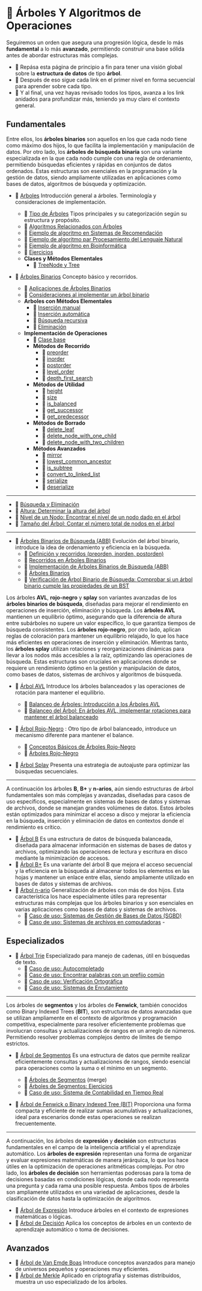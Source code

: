 # :file_folder: Árboles Y Algoritmos de Operaciones

Seguiremos un orden que asegura una progresión lógica, desde lo más **fundamental** a lo más **avanzado**, permitiendo construir una base sólida antes de abordar estructuras más complejas.  
- :file_folder: Repása esta página de principio a fin para tener una visión global sobre la **estructura de datos** de tipo **árbol**.
- :ledger: Después de eso sigue cada link en el primer nivel  en forma secuencial para aprender sobre cada tipo.   
- :page_with_curl: Y al final, una vez hayas revisado todos los tipos, avanza a los link anidados para profundizar más, teniendo ya muy claro el contexto general.

## Fundamentales

Entre ellos, los **árboles binarios** son aquellos en los que cada nodo tiene como máximo dos hijos, lo que facilita la implementación y manipulación de datos. Por otro lado, los **árboles de búsqueda binaria** son una variante especializada en la que cada nodo cumple con una regla de ordenamiento, permitiendo búsquedas eficientes y rápidas en conjuntos de datos ordenados. Estas estructuras son esenciales en la programación y la gestión de datos, siendo ampliamente utilizadas en aplicaciones como bases de datos, algoritmos de búsqueda y optimización.

- :ledger: [Arboles](../notebook/arboles/introduccion.ipynb) Introducción general a árboles. Terminología y consideraciones de implementación.
  - :page_with_curl: [Tipo de Árboles](../notebook/arboles/tipos-de-arboles.ipynb) Tipos principales y su categorización según su estructura y propósito.
  - :page_with_curl: [Algoritmos Relacionados con Árboles](../notebook/arboles/algoritmos-relacionados-con-arboles.ipynb)
  - :page_with_curl: [Ejemplo de algoritmo en Sistemas de Recomendación](../notebook/arboles/ejemplo-de-algoritmo-en-sistemas-de-recomendacion.ipynb)
  - :page_with_curl: [Ejemplo de algoritmo par Procesamiento del Lenguaje Natural](../notebook/arboles/ejemplo-de-algoritmo-par-procesamiento-del-lenguaje-natural.ipynb)
  - :page_with_curl: [Ejemplo de algoritmo en Bioinformática](../notebook/arboles/ejemplo-de-algoritmo-en-bioinformatica.ipynb)
  - :page_with_curl: [Ejercicios](/notebook/arboles/ejercicios.ipynb)  
  - **Clases y Métodos Elementales**
    - :page_with_curl: [TreeNode y Tree](/notebook/arboles/tree-elemental.ipynb)  



- :ledger: [Árboles Binarios](../notebook/arboles/arbol-binario.ipynb) Concepto básico y recorridos.
  - :page_with_curl: [Aplicaciones de Árboles Binarios](/notebook/arboles/aplicaciones-arboles-binarios.ipynb)
  - :page_with_curl: [Consideraciones al implementar un árbol binario](/notebook/arboles/consideraciones-al-implementar-un-arbol-binario.ipynb)
  - **Arboles con Métodos Elementales**
    - :page_with_curl: [Inserción manual](/notebook/arboles/insercion-manual.ipynb)  
    - :page_with_curl: [Inserción automática](/notebook/arboles/insercion-automatica.ipynb)  
    - :page_with_curl: [Búsqueda recursiva](/notebook/arboles/busqueda-recursiva.ipynb)  
    - :page_with_curl: [Eliminación](/notebook/arboles/eliminacion.ipynb)  
  - **Implementación de Operaciones**
    - :page_with_curl: [Clase base](/notebook/arboles/implementacion-clase-base.ipynb)  
    - **Métodos de Recorrido**
      - :page_with_curl: [preorder](/notebook/arboles/implementacion-preorder.ipynb)
      - :page_with_curl: [inorder](/notebook/arboles/implementacion-inorder.ipynb)
      - :page_with_curl: [postorder](/notebook/arboles/implementacion-postorder.ipynb)
      - :page_with_curl: [level_order](/notebook/arboles/implementacion-level_order.ipynb)
      - :page_with_curl: [depth_first_search](/notebook/arboles/implementacion-depth_first_search.ipynb)
    - **Métodos de Utilidad**
      - :page_with_curl: [height](/notebook/arboles/implementacion-height.ipynb)
      - :page_with_curl: [size](/notebook/arboles/implementacion-size.ipynb)
      - :page_with_curl: [is_balanced](/notebook/arboles/implementacion-is_balanced.ipynb)
      - :page_with_curl: [get_successor](/notebook/arboles/implementacion-get_successor.ipynb)
      - :page_with_curl: [get_predecessor](/notebook/arboles/implementacion-get_predecessor.ipynb)
    - **Métodos de Borrado**
      - :page_with_curl: [delete_leaf](/notebook/arboles/implementacion-delete_leaf.ipynb)
      - :page_with_curl: [delete_node_with_one_child](/notebook/arboles/implementacion-delete_node_with_one_child.ipynb)
      - :page_with_curl: [delete_node_with_two_children](/notebook/arboles/implementacion-delete_node_with_two_children.ipynb)
    - **Métodos Avanzados**
      - :page_with_curl: [mirror](/notebook/arboles/implementacion-mirror.ipynb)
      - :page_with_curl: [lowest_common_ancestor](/notebook/arboles/implementacion-lowest_common_ancestor.ipynb)
      - :page_with_curl: [is_subtree](/notebook/arboles/implementacion-is_subtree.ipynb)
      - :page_with_curl: [convert_to_linked_list](/notebook/arboles/implementacion-convert_to_linked_list.ipynb)
      - :page_with_curl: [serialize](/notebook/arboles/implementacion-serialize.ipynb)
      - :page_with_curl: [deserialize](/notebook/arboles/implementacion-deserialize.ipynb)

---

  - :page_with_curl: [Búsqueda y Eliminación](/notebook/implementacion-de-arboles/trees-busqueda-y-eliminacion.ipynb)  
  - :page_with_curl: [Altura: Determinar la altura del árbol](/notebook/implementacion-de-arboles/altura-determinar-la-altura-del-arbol.ipynb)  
  - :page_with_curl: [Nivel de un Nodo: Encontrar el nivel de un nodo dado en el árbol](/notebook/implementacion-de-arboles/nivel-de-un-nodo-encontrar-el-nivel-de-un-nodo-dado-en-el-arbol.ipynb)  
  - :page_with_curl: [Tamaño del Árbol: Contar el número total de nodos en el árbol](/notebook/implementacion-de-arboles/tamanno-del-arbol-contar-el-numero-total-de-nodos-en-el-arbol.ipynb)  

---

- :ledger: [Árboles Binarios de Búsqueda (ABB)](../notebook/arboles/arbol-binario-de-busqueda-abb.ipynb)  Evolución del árbol binario, introduce la idea de ordenamiento y eficiencia en la búsqueda.
  - :page_with_curl: [Definición y recorridos (preorden, inorden, postorden)](/notebook/implementacion-de-arboles/arboles-binarios-definicion-y-recorridos-preorden-inorden-postorden.ipynb)  
  - :page_with_curl: [Recorridos en Árboles Binarios](/notebook/algoritmos-de-arboles/recorridos-en-arboles-binarios.ipynb)  
  - :page_with_curl: [Implementación de Árboles Binarios de Búsqueda (ABB)](/notebook/algoritmos-de-arboles-arboles-binarios-de-busqueda/implementacion-de-arboles-binarios-de-busqueda-abb.ipynb)  
  - :page_with_curl: [Árboles Binarios](/notebook/algoritmos-de-arboles/arboles-binarios.ipynb)  
  - :page_with_curl: [Verificación de Árbol Binario de Búsqueda: Comprobar si un árbol binario cumple las propiedades de un BST](/notebook/implementacion-de-arboles/verificacion-de-arbol-binario-de-busqueda-comprobar-si-un-arbol-binario-cumple-las-propiedades-de-un-bst.ipynb)  

Los árboles **AVL**, **rojo-negro** y **splay** son variantes avanzadas de los **árboles binarios de búsqueda**, diseñadas para mejorar el rendimiento en operaciones de inserción, eliminación y búsqueda. Los **árboles AVL** mantienen un equilibrio óptimo, asegurando que la diferencia de altura entre subárboles no supere un valor específico, lo que garantiza tiempos de búsqueda consistentes. Los **árboles rojo-negro**, por otro lado, aplican reglas de coloración para mantener un equilibrio relajado, lo que los hace más eficientes en operaciones de inserción y eliminación. Mientras tanto, los **árboles splay** utilizan rotaciones y reorganizaciones dinámicas para llevar a los nodos más accesibles a la raíz, optimizando las operaciones de búsqueda. Estas estructuras son cruciales en aplicaciones donde se requiere un rendimiento óptimo en la gestión y manipulación de datos, como bases de datos, sistemas de archivos y algoritmos de búsqueda.

- :ledger: [Árbol AVL](../notebook/arboles/arbol-avl.ipynb)  Introduce los árboles balanceados y las operaciones de rotación para mantener el equilibrio.
  - :page_with_curl: [Balanceo de Árboles: Introducción a los Árboles AVL](/notebook/algoritmos-de-arboles-arboles-binarios-de-busqueda/balanceo-de-arboles-introduccion-a-los-arboles-av.ipynb)  
  - :page_with_curl: [Balanceo del Árbol: En árboles AVL, implementar rotaciones para mantener el árbol balanceado](/notebook/implementacion-de-arboles/balanceo-del-arbol-en-arboles-avl-implementar-rotaciones-para-mantener-el-arbol-balanceado.ipynb)  

- :ledger: [Árbol Rojo-Negro](../notebook/arboles/arbol-rojo-negro.ipynb) : Otro tipo de árbol balanceado, introduce un mecanismo diferente para mantener el balance.
  - :page_with_curl: [Conceptos Básicos de Árboles Rojo-Negro](/notebook/algoritmos-de-arboles-arboles-especializados/conceptos-basicos-de-arboles-rojo-negro.ipynb)  
  - :page_with_curl: [Árboles Rojo-Negro](/notebook/implementacion-de-arboles/arboles-rojo-negro.ipynb)  

- :ledger: [Árbol Splay](../notebook/arboles/arbol-splay.ipynb) Presenta una estrategia de autoajuste para optimizar las búsquedas secuenciales.

---

A continuación los árboles **B**, **B+** y **n-arios**, aún siendo estructuras de árbol fundamentales son más complejas y avanzadas, diseñadas para casos de uso específicos, especialmente en sistemas de bases de datos y sistemas de archivos, donde se manejan grandes volúmenes de datos. Estos árboles están optimizados para minimizar el acceso a disco y mejorar la eficiencia en la búsqueda, inserción y eliminación de datos en contextos donde el rendimiento es crítico.

- :ledger: [Árbol B](../notebook/arboles/arbol-b.ipynb) Es una estructura de datos de búsqueda balanceada, diseñada para almacenar información en sistemas de bases de datos y archivos, optimizando las operaciones de lectura y escritura en disco mediante la minimización de accesos. 
- :ledger: [Árbol B+](../notebook/arboles/arbol-b+.ipynb) Es una variante del árbol B que mejora el acceso secuencial y la eficiencia en la búsqueda al almacenar todos los elementos en las hojas y mantener un enlace entre ellas, siendo ampliamente utilizado en bases de datos y sistemas de archivos.
- :ledger: [Árbol n-ario](../notebook/arboles/arbol-n-ario.ipynb) Generalización de árboles con más de dos hijos. Esta característica los hace especialmente útiles para representar estructuras más complejas que los árboles binarios y son esenciales en varias aplicaciones como bases de datos y sistemas de archivos.
  - :page_with_curl: [Caso de uso: Sistemas de Gestión de Bases de Datos (SGBD)](/notebook/estructuras-de-datos-avanzadas/caso-de-uso-sistemas-de-gestion-de-bases-de-datos-sgbd.ipynb)  
  - :page_with_curl: [Caso de uso: Sistemas de archivos en computadoras](/notebook/estructuras-de-datos-avanzadas/caso-de-uso-sistemas-de-archivos-en-computadoras.ipynb)  - 


## Especializados

- :ledger: [Árbol Trie](../notebook/arboles/arbol-trie.ipynb)  Especializado para manejo de cadenas, útil en búsquedas de texto.
  - :page_with_curl: [Caso de uso: Autocompletado](/notebook/estructuras-de-datos-avanzadas/caso-de-uso-autocompletado.ipynb)  
  - :page_with_curl: [Caso de uso: Encontrar palabras con un prefijo común](/notebook/estructuras-de-datos-avanzadas/encontrar-palabras-con-un-prefijo-comun.ipynb)  
  - :page_with_curl: [Caso de uso: Verificación Ortográfica](/notebook/estructuras-de-datos-avanzadas/caso-de-uso-verificacion-ortografica.ipynb)  
  - :page_with_curl: [Caso de uso: Sistemas de Enrutamiento](/notebook/estructuras-de-datos-avanzadas/caso-de-uso-sistemas-de-enrutamiento.ipynb)

---

Los árboles de **segmentos** y los árboles de **Fenwick**, también conocidos como Binary Indexed Trees (**BIT**), son estructuras de datos avanzadas que se utilizan ampliamente en el contexto de algoritmos y programación competitiva, especialmente para resolver eficientemente problemas que involucran consultas y actualizaciones de rangos en un arreglo de números. Permitiendo resolver problemas complejos dentro de límites de tiempo estrictos.

- :ledger: [Árbol de Segmentos](../notebook/arboles/arbol-de-segmentos.ipynb)  Es una estructura de datos que permite realizar eficientemente consultas y actualizaciones de rangos, siendo esencial para operaciones como la suma o el mínimo en un segmento.
  - :page_with_curl: [Árboles de Segmentos](/notebook/implementacion-de-arboles/arboles-de-segmentos.ipynb) (merge)  
  - :page_with_curl: [Árboles de Segmentos: Ejercicios](/notebook/implementacion-de-arboles/arboles-de-segmentos-ejercicios.ipynb)  
  - :page_with_curl: [Caso de uso: Sistema de Contabilidad en Tiempo Real](/notebook/estructuras-de-datos-avanzadas/caso-de-uso-sistema-de-contabilidad-en-tiempo-real.ipynb)  

- :ledger: [Árbol de Fenwick o Binary Indexed Tree (BIT)](../notebook/arboles/arbol-de-fenwick-o-binary-indexed-tree-bit.ipynb) Proporciona una forma compacta y eficiente de realizar sumas acumulativas y actualizaciones, ideal para escenarios donde estas operaciones se realizan frecuentemente.

---

A continuación, los árboles de **expresión** y **decisión** son estructuras fundamentales en el campo de la inteligencia artificial y el aprendizaje automático. Los **árboles de expresión** representan una forma de organizar y evaluar expresiones matemáticas de manera jerárquica, lo que los hace útiles en la optimización de operaciones aritméticas complejas. Por otro lado, los **árboles de decisión** son herramientas poderosas para la toma de decisiones basadas en condiciones lógicas, donde cada nodo representa una pregunta y cada rama una posible respuesta. Ambos tipos de árboles son ampliamente utilizados en una variedad de aplicaciones, desde la clasificación de datos hasta la optimización de algoritmos.

- :ledger: [Árbol de Expresión](../notebook/arboles/arbol-de-expresion.ipynb) Introduce árboles en el contexto de expresiones matemáticas o lógicas.
- :ledger: [Árbol de Decisión](../notebook/arboles/arbol-de-decision.ipynb) Aplica los conceptos de árboles en un contexto de aprendizaje automático o toma de decisiones.

## Avanzados

- :ledger: [Árbol de Van Emde Boas](../notebook/arboles/arbol-de-van-emde-boas.ipynb)  Introduce conceptos avanzados para manejo de universos pequeños y operaciones muy eficientes.
- :ledger: [Árbol de Merkle](../notebook/arboles/arbol-de-merkle.ipynb)  Aplicado en criptografía y sistemas distribuidos, muestra un uso especializado de los árboles.